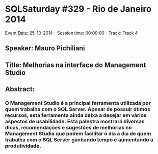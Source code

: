 # SQLSaturday #329 - Rio de Janeiro 2014
Event Date: 25-10-2014 - Session time: 00:00:00 - Track: Track 4
## Speaker: Mauro Pichiliani
## Title: Melhorias na interface do Management Studio
## Abstract:
### O Management Studio é a principal ferramenta utilizada por quem trabalha com o SQL Server. Apesar de possuir ótimos recursos, esta ferramenta ainda deixa a desejar em vários aspectos de usabilidade. Esta palestra mostrará diversas dicas, recomendações e sugestões de melhorias no Management Studio que podem facilitar o dia a dia de quem trabalha com o SQL Server ganhando tempo e aumentando a produtividade.
